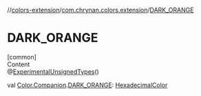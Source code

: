 //[colors-extension](../../index.md)/[com.chrynan.colors.extension](index.md)/[DARK_ORANGE](-d-a-r-k_-o-r-a-n-g-e.md)



# DARK_ORANGE  
[common]  
Content  
@[ExperimentalUnsignedTypes](https://kotlinlang.org/api/latest/jvm/stdlib/kotlin/-experimental-unsigned-types/index.html)()  
  
val [Color.Companion](../../../colors-core/colors-core/com.chrynan.colors/-color/-companion/index.md).[DARK_ORANGE](-d-a-r-k_-o-r-a-n-g-e.md): [HexadecimalColor](../../../colors-core/colors-core/com.chrynan.colors/-hexadecimal-color/index.md)  



